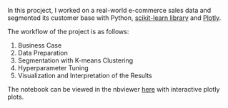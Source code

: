 In this procject, I worked on a real-world e-commerce sales data and segmented its customer base with Python, [scikit-learn library](https://scikit-learn.org/stable/modules/generated/sklearn.cluster.KMeans.html) and [Plotly](https://plot.ly/python/plotly-express/). 

The workflow of the project is as follows:

1. Business Case
2. Data Preparation
3. Segmentation with K-means Clustering
4. Hyperparameter Tuning
5. Visualization and Interpretation of the Results



The notebook can be viewed in the nbviewer [here](https://nbviewer.jupyter.org/github/cereniyim/Customer-Segmentation-Unsupervised-ML-Model/blob/3c4374dd16861ea365cdf468bd9b2c28a964f4e3/Customer_Segmentation_Kmeans_Clustering.ipynb) with interactive plotly plots.
